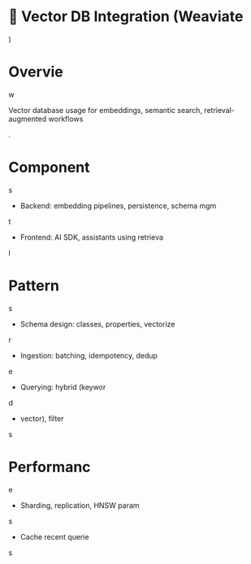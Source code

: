 

# 🧠 Vector DB Integration (Weaviate

)

#

# Overvie

w

Vector database usage for embeddings, semantic search, retrieval-augmented workflows

.

#

# Component

s

- Backend: embedding pipelines, persistence, schema mgm

t

- Frontend: AI SDK, assistants using retrieva

l

#

# Pattern

s

- Schema design: classes, properties, vectorize

r

- Ingestion: batching, idempotency, dedup

e

- Querying: hybrid (keywor

d

 + vector), filter

s

#

# Performanc

e

- Sharding, replication, HNSW param

s

- Cache recent querie

s

